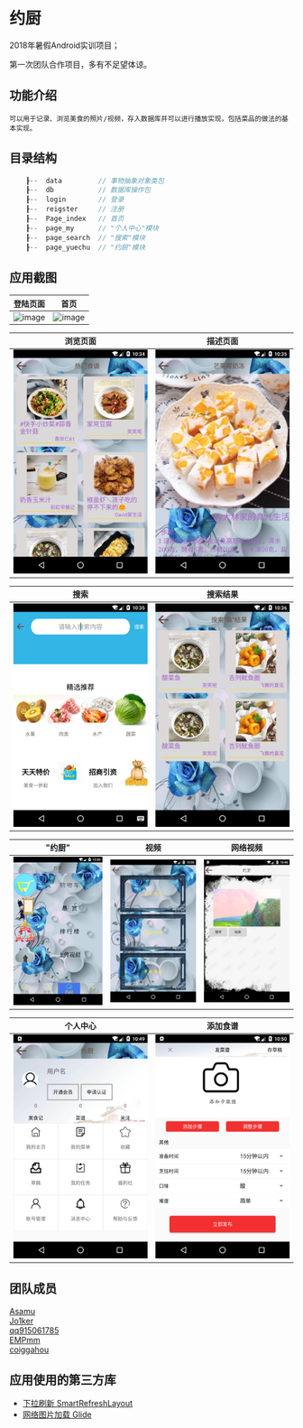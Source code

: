 # 约厨
2018年暑假Android实训项目；

第一次团队合作项目，多有不足望体谅。

## 功能介绍
    可以用于记录、浏览美食的照片/视频，存入数据库并可以进行播放实现，包括菜品的做法的基本实现。

## 目录结构
```c
    ┠--  data         // 事物抽象对象类包
    ┠--  db           // 数据库操作包
    ┠--  login        // 登录
    ┠--  reigster     // 注册
    ┠--  Page_index   // 首页
    ┠--  page_my      // "个人中心"模块
    ┠--  page_search  // "搜索"模块
    ┠--  page_yuechu  // "约厨"模块


```

## 应用截图
|登陆页面|首页|
|:---:|:---:|
|![image](https://github.com/AsamuQ/Project__YueChu/blob/master/appPicture/login.png?raw=true)|![image](https://github.com/AsamuQ/Project__YueChu/blob/master/appPicture/index.png)|

|浏览页面|描述页面|
|:---:|:---:|
|![image](https://github.com/AsamuQ/Project__YueChu/blob/master/appPicture/ItemView.png)|![image](https://github.com/AsamuQ/Project__YueChu/blob/master/appPicture/Item_description.png)

|搜索|搜索结果|
|:---:|:---:|
|![image](https://github.com/AsamuQ/Project__YueChu/blob/master/appPicture/search.png)|![image](https://github.com/AsamuQ/Project__YueChu/blob/master/appPicture/ItemSearch.png)

|"约厨"|视频|网络视频|
|:---:|:---:|:---:|
|![image](https://github.com/AsamuQ/Project__YueChu/blob/master/appPicture/yuechu.png)|![image](https://github.com/AsamuQ/Project__YueChu/blob/master/appPicture/video.png)|![image](https://github.com/AsamuQ/Project__YueChu/blob/master/appPicture/video_net.png)

|个人中心|添加食谱|
|:---:|:---:|
|![image](https://github.com/AsamuQ/Project__YueChu/blob/master/appPicture/my.png)|![image](https://github.com/AsamuQ/Project__YueChu/blob/master/appPicture/addRecipe.png)


## 团队成员
[Asamu](https://github.com/AsamuQ)    
[Jo1ker](https://github.com/Jo1ker)    
[qq915061785](https://github.com/qq915061785)    
[EMPmm](https://github.com/EMPmm)    
[coiggahou](https://github.com/coiggahou)    

## 应用使用的第三方库
* [下拉刷新 SmartRefreshLayout](https://github.com/scwang90/SmartRefreshLayout)
* [网络图片加载 Glide](https://github.com/bumptech/glide)
